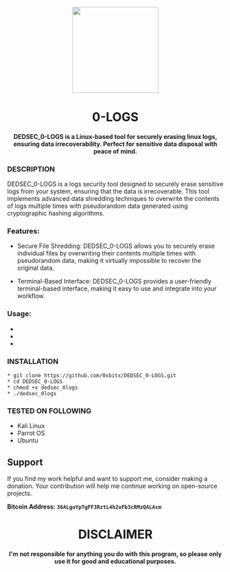 
<p align="center">
<img src="https://img.icons8.com/?size=100&id=BFe0ctVDrLIB&format=png&color=000000", width="200", height="200">
</p>

<h1 align="center"> 0-LOGS </h1>
<h4 align="center">DEDSEC_0-LOGS is a Linux-based tool for securely erasing linux logs, ensuring data irrecoverability. Perfect for sensitive data disposal with peace of mind.</h4>

### DESCRIPTION

DEDSEC_0-LOGS is a logs security tool designed to securely erase sensitive logs from your system, ensuring that the data is irrecoverable. This tool implements advanced data shredding techniques to overwrite the contents of logs multiple times with pseudorandom data generated using cryptographic hashing algorithms.

### Features:

   * Secure File Shredding: DEDSEC_0-LOGS allows you to securely erase individual files by overwriting their contents multiple times with pseudorandom data, making it virtually impossible to recover the original data.

   * Terminal-Based Interface: DEDSEC_0-LOGS provides a user-friendly terminal-based interface, making it easy to use and integrate into your workflow.

### Usage:

   * 
   *
   * 

### INSTALLATION
    * git clone https://github.com/0xbitx/DEDSEC_0-LOGS.git
    * cd DEDSEC_0-LOGS
    * chmod +x dedsec_0logs
    * ./dedsec_0logs

### TESTED ON FOLLOWING
* Kali Linux 
* Parrot OS 
* Ubuntu

## Support

If you find my work helpful and want to support me, consider making a donation. Your contribution will help me continue working on open-source projects.

**Bitcoin Address: `36ALguYpTgFF3RztL4h2uFb3cRMzQALAcm`**
   
<h1 align="center"> DISCLAIMER </h1>

<h4 align="center">I'm not responsible for anything you do with this program, so please only use it for good and educational purposes. </h4>

